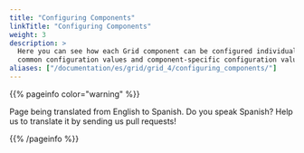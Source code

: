 ```yaml
---
title: "Configuring Components"
linkTitle: "Configuring Components"
weight: 3
description: >
  Here you can see how each Grid component can be configured individually based on
  common configuration values and component-specific configuration values.
aliases: ["/documentation/es/grid/grid_4/configuring_components/"]
---
```


{{% pageinfo color="warning" %}}
<p class="lead">
   <i class="fas fa-language display-4"></i> 
   Page being translated from 
   English to Spanish. Do you speak Spanish? Help us to translate
   it by sending us pull requests!
</p>
{{% /pageinfo %}}

